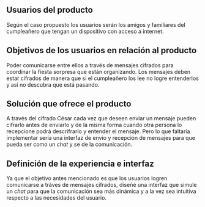 ## Usuarios del producto

Según el caso propuesto los usuarios serán los amigos y familiares del cumpleañero
que tengan un dispositivo con acceso a internet.

## Objetivos de los usuarios en relación al producto

Poder comunicarse entre ellos a través de mensajes cifrados para coordinar la fiesta 
sorpresa que están organizando. Los mensajes deben estar cifrados de manera que si el 
cumpleañero los lee no logre entenderlos y así no descubra que está pasando. 

## Solución que ofrece el producto 

A través del cifrado César cada vez que deseen enviar un mensaje pueden cifrarlo
antes de enviarlo y de la misma forma cuando otra persona lo recepcione podrá 
descrifrarlo y entender el mensaje. Pero lo que faltaría implementar sería una 
interfaz de envio y recepción de mensajes para que pueda ser como un *chat* y se 
de la comunicación.

## Definición de la experiencia e interfaz

Ya que el objetivo antes mencionado es que los usuarios logren comunicarse a tráves de
mensajes cifrados, diseñé una interfaz que simule un *chat* para que la comunicación 
sea más dinámica y a la vez sea intuitiva respecto a las necesidades del usuario.


